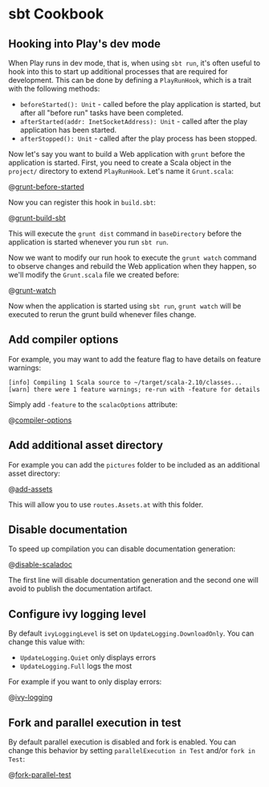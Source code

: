 <!--- Copyright (C) 2009-2019 Lightbend Inc. <https://www.lightbend.com> -->
# sbt Cookbook

## Hooking into Play's dev mode

When Play runs in dev mode, that is, when using `sbt run`, it's often useful to hook into this to start up additional processes that are required for development.  This can be done by defining a `PlayRunHook`, which is a trait with the following methods:

 * `beforeStarted(): Unit` - called before the play application is started, but after all "before run" tasks have been completed.
 * `afterStarted(addr: InetSocketAddress): Unit` - called after the play application has been started.
 * `afterStopped(): Unit` - called after the play process has been stopped.

Now let's say you want to build a Web application with `grunt` before the application is started.  First, you need to create a Scala object in the `project/` directory to extend `PlayRunHook`.  Let's name it `Grunt.scala`:

@[grunt-before-started](code/runhook.sbt)

Now you can register this hook in `build.sbt`:

@[grunt-build-sbt](code/runhook.sbt)

This will execute the `grunt dist` command in `baseDirectory` before the application is started whenever you run `sbt run`.

Now we want to modify our run hook to execute the `grunt watch` command to observe changes and rebuild the Web application when they happen, so we'll modify the `Grunt.scala` file we created before:

@[grunt-watch](code/runhook.sbt)

Now when the application is started using `sbt run`, `grunt watch` will be executed to rerun the grunt build whenever files change.

## Add compiler options

For example, you may want to add the feature flag to have details on feature warnings:

```
[info] Compiling 1 Scala source to ~/target/scala-2.10/classes...
[warn] there were 1 feature warnings; re-run with -feature for details
```

Simply add `-feature` to the `scalacOptions` attribute:

@[compiler-options](code/cookbook.sbt)

## Add additional asset directory

For example you can add the `pictures` folder to be included as an additional asset directory:

@[add-assets](code/cookbook.sbt)

This will allow you to use `routes.Assets.at` with this folder.

## Disable documentation

To speed up compilation you can disable documentation generation:

@[disable-scaladoc](code/cookbook.sbt)

The first line will disable documentation generation and the second one will avoid to publish the documentation artifact.

## Configure ivy logging level

By default `ivyLoggingLevel` is set on `UpdateLogging.DownloadOnly`. You can change this value with:

 * `UpdateLogging.Quiet` only displays errors
 * `UpdateLogging.Full` logs the most

For example if you want to only display errors:

@[ivy-logging](code/cookbook.sbt)

## Fork and parallel execution in test

By default parallel execution is disabled and fork is enabled. You can change this behavior by setting `parallelExecution in Test` and/or `fork in Test`:

@[fork-parallel-test](code/cookbook.sbt)
